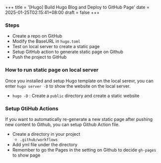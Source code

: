 +++
title = '[Hugo] Build Hugo Blog and Deploy to GitHub Page'
date = 2025-01-25T02:15:41+08:00
draft = false
+++

### Steps

- Create a repo on GitHub
- Modify the BaseURL in `hugo.toml`
- Test on local server to create a static page
- Setup GitHub action to generate static page on Github
- Push the project to GitHub

### How to run static page on local server

Once you installed and setup Hugo template on the local serevr, you can enter `hugo server -D` to show the website on the local server.

- `hugo -D` : Create a `public` directory and create a static website

### Setup GtiHub Actions

If you want to automatically re-generate a new static page after pushing new content to Github, you can setup Github Action file.

- Create a directory in your project
  - `.github/workflows`
- Add yml file under the directory
- Remember to go the Pages in the setting on Github to decide `gh-pages` to show page
